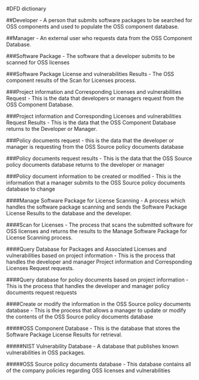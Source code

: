#DFD dictionary

##Developer - A person that submits software packages to be searched for OSS components and used to populate the OSS component database.

##Manager - An external user who requests data from the OSS Component Database.

###Software Package - The software that a developer submits to be scanned for OSS licenses

###Software Package License and vulnerabilities Results - The OSS component results of the Scan for Licenses process.

###Project information and Corresponding Licenses and vulnerabilities Request - This is the data that developers or managers request from the OSS Component Database.

###Project information and Corresponding Licenses and vulnerabilities Request Results - This is the data that the OSS Component Database returns to the Developer or Manager.

###Policy documents request - this is the data that the developer or manager is requesting from the OSS Source policy documents database

###Policy documents request results  - This is the data that the OSS Source policy documents database returns to the developer or manager

###Policy document information to be created or modified - This is the information that a manager submits to the OSS Source policy documents database to change

####Manage Software Package for License Scanning - A process which handles the software package scanning and sends the Software Package License Results to the database and the developer.

####Scan for Licenses - The process that scans the submitted software for OSS licenses and returns the results to the Manage Software Package for License Scanning process.

####Query Database for Packages and Associated Licenses and vulnerabilities based on project information - This is the process that handles the developer and manager Project information and Corresponding Licenses Request requests.

####Query database for policy documents based on project information - This is the process that handles the developer and manager policy documents request requests

####Create or modify the information in the OSS Source policy documents database - This is the process that allows a manager to update or modify the contents of the OSS Source policy documents database 

#####OSS Component Database - This is the database that stores the Software Package License Results for retrieval.

#####NIST Vulnerability Database - A database that publishes known vulnerabilities in OSS packages.

#####OSS Source policy documents database - This database contains all of the company policies regarding OSS licenses and vulnerabilities



